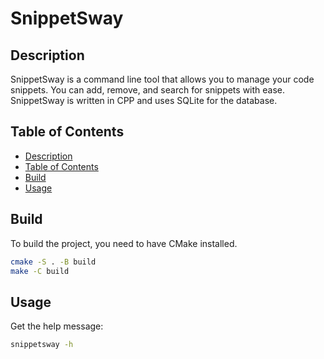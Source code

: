 # SnippetSway

## Description

SnippetSway is a command line tool that allows you to manage your code snippets. You can add, remove, and search for snippets with ease. SnippetSway is written in CPP and uses SQLite for the database.

## Table of Contents

- [Description](#description)
- [Table of Contents](#table-of-contents)
- [Build](#build)
- [Usage](#usage)

## Build

To build the project, you need to have CMake installed.

```bash
cmake -S . -B build
make -C build
```

## Usage

Get the help message:
```bash
snippetsway -h
```
